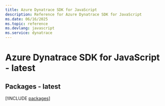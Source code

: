 ```yaml
---
title: Azure Dynatrace SDK for JavaScript
description: Reference for Azure Dynatrace SDK for JavaScript
ms.date: 06/16/2025
ms.topic: reference
ms.devlang: javascript
ms.service: dynatrace
---
```

# Azure Dynatrace SDK for JavaScript - latest
## Packages - latest
[!INCLUDE [packages](dynatrace-index.md)]